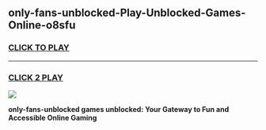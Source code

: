 
## only-fans-unblocked-Play-Unblocked-Games-Online-o8sfu
<h3>
<a href="https://premium76.site?title=only-fans-unblocked&ref=25A">CLICK TO PLAY</a></h3>
<hr>

<h3>
<a href="https://premium76.site?title=only-fans-unblocked&ref=25A">CLICK 2 PLAY</a>
  
</h3>

<a href="https://premium76.site?title=only-fans-unblocked&ref=25A"><img src="https://clearcache.store/games.png"></a>


**only-fans-unblocked games unblocked: Your Gateway to Fun and Accessible Online Gaming**
